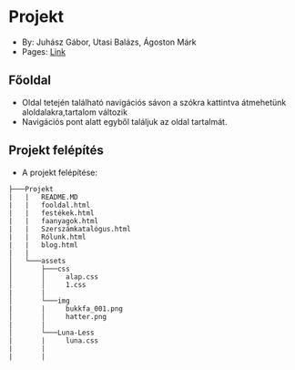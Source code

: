 # Projekt
- By: Juhász Gábor, Utasi Balázs, Ágoston Márk
- Pages: [Link](https://markoooo12.github.io/B-kk-projekt/)


## Főoldal
- Oldal tetején található navigációs sávon a szókra kattintva átmehetünk aloldalakra,tartalom változik
- Navigációs pont alatt egyből találjuk az oldal tartalmát.

## Projekt felépítés
- A projekt felépítése:
```
├───Projekt
|   |   README.MD
|   |   fooldal.html
|   |   festékek.html
|   |   faanyagok.html
|   |   Szerszámkatalógus.html
|   |   Rólunk.html
|   |   blog.html
|   |
│   └───assets
│       ├───css
│       │     alap.css
│       │     1.css
|       |
│       └───img
|       |     bukkfa_001.png
│       │     hatter.png
|       |  
│       └───Luna-Less
|       |     luna.css
|       |     
|       |

